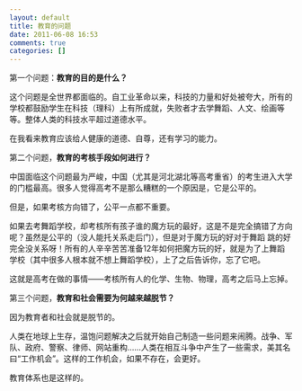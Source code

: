 ```yaml
---
layout: default
title: 教育的问题
date: 2011-06-08 16:53
comments: true
categories: []
---
```






第一个问题：<strong>教育的目的是什么？</strong>

这个问题是全世界都面临的。自工业革命以来，科技的力量和好处被夸大，所有的学校都鼓励学生在科技（理科）上有所成就，失败者才去学舞蹈、人文、绘画等等。整体人类的科技水平超过道德水平。

在我看来教育应该给人健康的道德、自尊，还有学习的能力。

第二个问题，<strong>教育的考核手段如何进行？</strong>

中国面临这个问题最为严峻，中国（尤其是河北湖北等高考重省）的考生进入大学的门槛最高。很多人觉得高考不是那么糟糕的一个原因是，它是公平的。

但是，如果考核方向错了，公平一点都不重要。

如果去考舞蹈学校，却考核所有孩子谁的魔方玩的最好，这是不是完全搞错了方向呢？虽然是公平的（没人能托关系走后门），但是对于魔方玩的好对于舞蹈 跳的好完全没关系呀！所有的人辛辛苦苦准备12年如何把魔方玩的好，就是为了上舞蹈学校（其中很多人根本就不想上舞蹈学校），上了之后告诉你，忘了它吧。

这就是高考在做的事情——考核所有人的化学、生物、物理，高考之后马上忘掉。

第三个问题，<strong>教育和社会需要为何越来越脱节？</strong>

因为教育者和社会就是脱节的。

人类在地球上生存，温饱问题解决之后就开始自己制造一些问题来闹腾。战争、军队、政府、警察、律师、网站重构……人类在相互斗争中产生了一些需求，美其名曰“工作机会”。这样的工作机会，如果不存在，会更好。

教育体系也是这样的。





